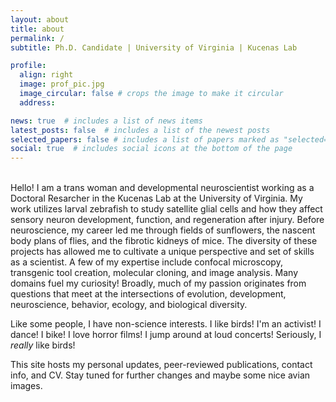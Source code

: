 ```yaml
---
layout: about
title: about
permalink: /
subtitle: Ph.D. Candidate | University of Virginia | Kucenas Lab

profile:
  align: right
  image: prof_pic.jpg
  image_circular: false # crops the image to make it circular
  address: 

news: true  # includes a list of news items
latest_posts: false  # includes a list of the newest posts
selected_papers: false # includes a list of papers marked as "selected={true}"
social: true  # includes social icons at the bottom of the page
---
```

<br>
Hello! I am a trans woman and developmental neuroscientist working as a Doctoral Resarcher in the Kucenas Lab at the University of Virginia. My work utilizes larval zebrafish to study satellite glial cells and how they affect sensory neuron development, function, and regeneration after injury. Before neuroscience, my career led me through fields of sunflowers, the nascent body plans of flies, and the fibrotic kidneys of mice. The diversity of these projects has allowed me to cultivate a unique perspective and set of skills as a scientist. A few of my expertise include confocal microscopy, transgenic tool creation, molecular cloning, and image analysis. Many domains fuel my curiosity! Broadly, much of my passion originates from questions that meet at the intersections of evolution, development, neuroscience, behavior, ecology, and biological diversity. 

Like some people, I have non-science interests. I like birds! I'm an activist! I dance! I bike! I love horror films! I jump around at loud concerts! Seriously, I <i>really</i> like birds!

This site hosts my personal updates, peer-reviewed publications, contact info, and CV. Stay tuned for further changes and maybe some nice avian images.
<br>
